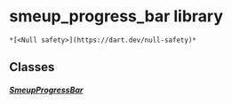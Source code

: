 


# smeup_progress_bar library






    *[<Null safety>](https://dart.dev/null-safety)*





## Classes

##### [SmeupProgressBar](../smeup_widgets_smeup_progress_bar/SmeupProgressBar-class.md)



 















